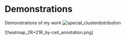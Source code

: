 # Demonstrations
Demonstrations of my work
![special_clusterdistribution](https://github.com/user-attachments/assets/7fdd89b0-3769-4ca4-be22-fedfe612f9a9)

![heatmap_2R+21R_by-cell_annotation.png]
